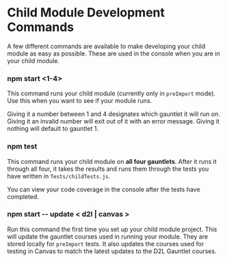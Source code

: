 # Child Module Development Commands

A few different commands are available to make developing your child module as easy as possible. These are used in the console when you are in your child module.

### npm start <1-4>

This command runs your child module (currently only in `preImport` mode). Use this when you want to see if your module runs.

Giving it a number between 1 and 4 designates which gauntlet it will run on. Giving it an invalid number will exit out of it with an error message. Giving it nothing will default to gauntlet 1.

### npm test

This command runs your child module on **all four gauntlets**. After it runs it through all four, it takes the results and runs them through the tests you have written in `Tests/childTests.js`.

You can view your code coverage in the console after the tests have completed.

### npm start -- update < d2l | canvas >

Run this command the first time you set up your child module project. This will update the gauntlet courses used in running your module. They are stored locally for `preImport` tests. It also updates the courses used for testing in Canvas to match the latest updates to the D2L Gauntlet courses.
